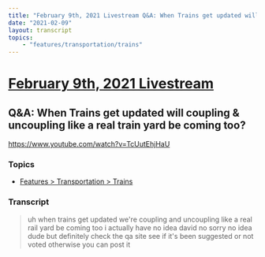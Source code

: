 ```yaml
---
title: "February 9th, 2021 Livestream Q&A: When Trains get updated will coupling & uncoupling like a real train yard be coming too?"
date: "2021-02-09"
layout: transcript
topics:
    - "features/transportation/trains"
---
```

# [February 9th, 2021 Livestream](../2021-02-09.md)
## Q&A: When Trains get updated will coupling & uncoupling like a real train yard be coming too?
https://www.youtube.com/watch?v=TcUutEhjHaU

### Topics
* [Features > Transportation > Trains](../topics/features/transportation/trains.md)

### Transcript

> uh when trains get updated we're coupling and uncoupling like a real rail yard be coming too i actually have no idea david no sorry no idea dude but definitely check the qa site see if it's been suggested or not voted otherwise you can post it
